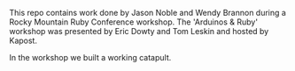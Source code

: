 This repo contains work done by Jason Noble and Wendy Brannon during a Rocky Mountain Ruby Conference workshop. The 'Arduinos & Ruby' workshop was presented by Eric Dowty and Tom Leskin and hosted by Kapost.

In the workshop we built a working catapult.
